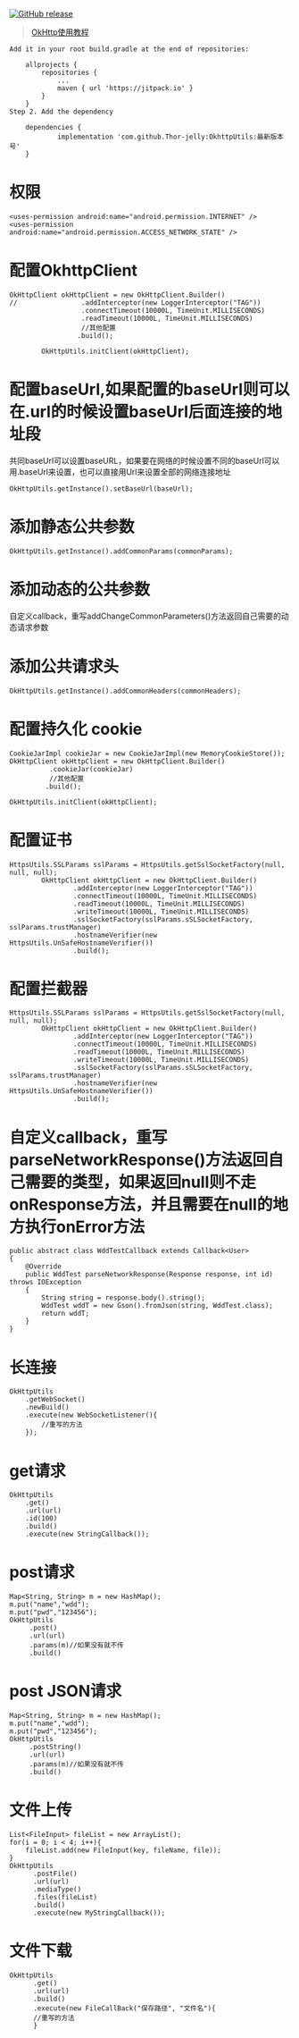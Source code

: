 [![GitHub release](https://img.shields.io/badge/release-v1.0.34-green.svg)](https://github.com/Thor-jelly/OkhttpUtils/releases)

> [OkHttp使用教程](http://www.jcodecraeer.com/a/anzhuokaifa/androidkaifa/2015/0106/2275.html)

```
Add it in your root build.gradle at the end of repositories:

	allprojects {
		repositories {
			...
			maven { url 'https://jitpack.io' }
		}
	}
Step 2. Add the dependency

	dependencies {
	        implementation 'com.github.Thor-jelly:OkhttpUtils:最新版本号'
	}
```

# 权限

```
<uses-permission android:name="android.permission.INTERNET" />
<uses-permission android:name="android.permission.ACCESS_NETWORK_STATE" />
```

# 配置OkhttpClient

```
OkHttpClient okHttpClient = new OkHttpClient.Builder()
//                .addInterceptor(new LoggerInterceptor("TAG"))
                  .connectTimeout(10000L, TimeUnit.MILLISECONDS)
                  .readTimeout(10000L, TimeUnit.MILLISECONDS)
                  //其他配置
                 .build();
                 
        OkHttpUtils.initClient(okHttpClient);
```

# 配置baseUrl,如果配置的baseUrl则可以在.url的时候设置baseUrl后面连接的地址段
共同baseUrl可以设置baseURL，如果要在网络的时候设置不同的baseUrl可以用.baseUrl来设置，也可以直接用Url来设置全部的网络连接地址

```
OkHttpUtils.getInstance().setBaseUrl(baseUrl);
```

# 添加静态公共参数

```
OkHttpUtils.getInstance().addCommonParams(commonParams);
```

# 添加动态的公共参数

自定义callback，重写addChangeCommonParameters()方法返回自己需要的动态请求参数

# 添加公共请求头

```
OkHttpUtils.getInstance().addCommonHeaders(commonHeaders);
```

# 配置持久化 cookie

```
CookieJarImpl cookieJar = new CookieJarImpl(new MemoryCookieStore());
OkHttpClient okHttpClient = new OkHttpClient.Builder()
          .cookieJar(cookieJar)
          //其他配置
         .build();
                 
OkHttpUtils.initClient(okHttpClient);
```

# 配置证书

```
HttpsUtils.SSLParams sslParams = HttpsUtils.getSslSocketFactory(null, null, null);
        OkHttpClient okHttpClient = new OkHttpClient.Builder()
                .addInterceptor(new LoggerInterceptor("TAG"))
                .connectTimeout(10000L, TimeUnit.MILLISECONDS)
                .readTimeout(10000L, TimeUnit.MILLISECONDS)
                .writeTimeout(10000L, TimeUnit.MILLISECONDS)
                .sslSocketFactory(sslParams.sSLSocketFactory, sslParams.trustManager)
                .hostnameVerifier(new HttpsUtils.UnSafeHostnameVerifier())
                .build();
```

# 配置拦截器

```
HttpsUtils.SSLParams sslParams = HttpsUtils.getSslSocketFactory(null, null, null);
        OkHttpClient okHttpClient = new OkHttpClient.Builder()
                .addInterceptor(new LoggerInterceptor("TAG"))
                .connectTimeout(10000L, TimeUnit.MILLISECONDS)
                .readTimeout(10000L, TimeUnit.MILLISECONDS)
                .writeTimeout(10000L, TimeUnit.MILLISECONDS)
                .sslSocketFactory(sslParams.sSLSocketFactory, sslParams.trustManager)
                .hostnameVerifier(new HttpsUtils.UnSafeHostnameVerifier())
                .build();
```

# 自定义callback，重写parseNetworkResponse()方法返回自己需要的类型，如果返回null则不走onResponse方法，并且需要在null的地方执行onError方法

```
public abstract class WddTestCallback extends Callback<User>
{
    @Override
    public WddTest parseNetworkResponse(Response response, int id) throws IOException
    {
        String string = response.body().string();
        WddTest wddT = new Gson().fromJson(string, WddTest.class);
        return wddT;
    }
}
```

# 长连接

```
OkHttpUtils
    .getWebSocket()
    .newBuild()
    .execute(new WebSocketListener(){
        //重写的方法
    });
```

# get请求

```
OkHttpUtils
    .get()
    .url(url)
    .id(100)
    .build()
    .execute(new StringCallback());
```

# post请求

```
Map<String, String> m = new HashMap();
m.put("name","wdd");
m.put("pwd","123456");
OkHttpUtils
     .post()
     .url(url)
     .params(m)//如果没有就不传
     .build()
```

# post JSON请求

```
Map<String, String> m = new HashMap();
m.put("name","wdd");
m.put("pwd","123456");
OkHttpUtils
     .postString()
     .url(url)
     .params(m)//如果没有就不传
     .build()
```

# 文件上传

```
List<FileInput> fileList = new ArrayList();
for(i = 0; i < 4; i++){
    fileList.add(new FileInput(key, fileName, file));
}
OkHttpUtils
      .postFile()
      .url(url)
      .mediaType()
      .files(fileList)
      .build()
      .execute(new MyStringCallback());
```

# 文件下载

```
OkHttpUtils
      .get()
      .url(url)
      .build()
      .execute(new FileCallBack("保存路径", "文件名"){
      //重写的方法
      }
```
